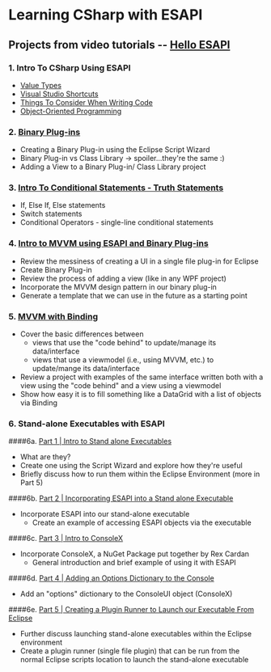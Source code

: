 # Learning CSharp with ESAPI

## Projects from video tutorials -- [Hello ESAPI](https://www.youtube.com/channel/UCaIibdaWUN3D_0MCmuCmO-w)

### 1. Intro To CSharp Using ESAPI

- [Value Types](https://www.youtube.com/watch?v=S6XrRCY2A4E&t=13s)
- [Visual Studio Shortcuts](https://www.youtube.com/watch?v=bug6eeHhqKA)
- [Things To Consider When Writing Code](https://www.youtube.com/watch?v=VtZ2bjOo15Y&t=2s)
- [Object-Oriented Programming](https://www.youtube.com/watch?v=4TBed1btXNw)

### 2. [Binary Plug-ins](https://www.youtube.com/watch?v=7gbqSBJiUYM&t=2598s)

- Creating a Binary Plug-in using the Eclipse Script Wizard
- Binary Plug-in vs Class Library -> spoiler...they're the same :)
- Adding a View to a Binary Plug-in/ Class Library project

### 3. [Intro To Conditional Statements - Truth Statements](https://www.youtube.com/watch?v=PRdxSto26ak)

- If, Else If, Else statements
- Switch statements
- Conditional Operators - single-line conditional statements

### 4. [Intro to MVVM using ESAPI and Binary Plug-ins](https://www.youtube.com/watch?v=gBbPA1iq5nI)

- Review the messiness of creating a UI in a single file plug-in for Eclipse
- Create Binary Plug-in
- Review the process of adding a view (like in any WPF project)
- Incorporate the MVVM design pattern in our binary plug-in
- Generate a template that we can use in the future as a starting point

### 5. [MVVM with Binding](https://www.youtube.com/watch?v=BEffjcmY_MU)

- Cover the basic differences between
  - views that use the "code behind" to update/manage its data/interface
  - views that use a viewmodel (i.e., using MVVM, etc.) to update/mange its data/interface
- Review a project with examples of the same interface written both with a view using the "code behind" and a view using a viewmodel
- Show how easy it is to fill something like a DataGrid with a list of objects via Binding

### 6. Stand-alone Executables with ESAPI
####6a. [Part 1 | Intro to Stand alone Executables](https://youtu.be/5umPshEIty0)
- What are they?
- Create one using the Script Wizard and explore how they're useful
- Briefly discuss how to run them within the Eclipse Environment (more in Part 5)

####6b. [Part 2 | Incorporating ESAPI into a Stand alone Executable](https://youtu.be/A3kOaI7WECo)
- Incorporate ESAPI into our stand-alone executable
	- Create an example of accessing ESAPI objects via the executable

####6c. [Part 3 | Intro to ConsoleX](https://youtu.be/LbHeakW3MjU)
- Incorporate ConsoleX, a NuGet Package put together by Rex Cardan
	- General introduction and brief example of using it with ESAPI

####6d. [Part 4 | Adding an Options Dictionary to the Console](https://youtu.be/AnECGMjfiQY)
- Add an "options" dictionary to the ConsoleUI object (ConsoleX)

####6e. [Part 5 | Creating a Plugin Runner to Launch our Executable From Eclipse](https://youtu.be/a9f5ePuPLdI)
- Further discuss launching stand-alone executables within the Eclipse environment
- Create a plugin runner (single file plugin) that can be run from the normal Eclipse scripts location to launch the stand-alone executable